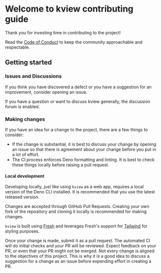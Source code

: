 # Welcome to kview contributing guide <!-- omit in toc -->

Thank you for investing time in contributing to the project!

Read the [Code of Conduct](./CODE_OF_CONDUCT.md) to keep the community approachable and respectable.

## Getting started

### Issues and Discussions

If you think you have discovered a defect or you have a suggestion for an improvement, consider opening an issue.

If you have a question or want to discuss kview generally, the discussion forum is enabled.

### Making changes

If you have an idea for a change to the project, there are a few things to consider:

- If the change is substantial, it is best to discuss your change by opening an issue so that there is agreement about
  your change before you put in a lot of effort.
- The CI process enforces Deno formatting and linting. It is best to check these things locally before raising a pull
  request.

#### Local development

Developing locally, just like using `kview` as a web app, requires a local version of the Deno CLI installed. It is
recommended that you use the latest released version.

Changes are accepted through GitHub Pull Requests. Creating your own fork of the repository and cloning it locally is
recommended for making changes.

`kview` is built using [Fresh](https://fresh.deno.dev) and leverages Fresh's support for
[Tailwind](https://tailwindcss.com/) for styling purposes.

Once your change is made, submit it as a pull request. The automated CI will do initial checks and your PR will be
reviewed. Expect feedback on your PR, or even that your PR might not be merged. Not every change is aligned to the
objectives of this project. This is why it is a good idea to discuss a suggestion for a change as an issue before
expending effort in creating a PR.
